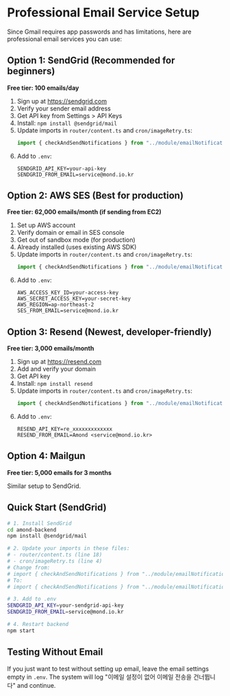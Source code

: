 # Professional Email Service Setup

Since Gmail requires app passwords and has limitations, here are professional email services you can use:

## Option 1: SendGrid (Recommended for beginners)
**Free tier: 100 emails/day**

1. Sign up at https://sendgrid.com
2. Verify your sender email address
3. Get API key from Settings > API Keys
4. Install: `npm install @sendgrid/mail`
5. Update imports in `router/content.ts` and `cron/imageRetry.ts`:
   ```typescript
   import { checkAndSendNotifications } from "../module/emailNotificationSendGrid";
   ```
6. Add to `.env`:
   ```env
   SENDGRID_API_KEY=your-api-key
   SENDGRID_FROM_EMAIL=service@mond.io.kr
   ```

## Option 2: AWS SES (Best for production)
**Free tier: 62,000 emails/month (if sending from EC2)**

1. Set up AWS account
2. Verify domain or email in SES console
3. Get out of sandbox mode (for production)
4. Already installed (uses existing AWS SDK)
5. Update imports in `router/content.ts` and `cron/imageRetry.ts`:
   ```typescript
   import { checkAndSendNotifications } from "../module/emailNotificationSES";
   ```
6. Add to `.env`:
   ```env
   AWS_ACCESS_KEY_ID=your-access-key
   AWS_SECRET_ACCESS_KEY=your-secret-key
   AWS_REGION=ap-northeast-2
   SES_FROM_EMAIL=service@mond.io.kr
   ```

## Option 3: Resend (Newest, developer-friendly)
**Free tier: 3,000 emails/month**

1. Sign up at https://resend.com
2. Add and verify your domain
3. Get API key
4. Install: `npm install resend`
5. Update imports in `router/content.ts` and `cron/imageRetry.ts`:
   ```typescript
   import { checkAndSendNotifications } from "../module/emailNotificationResend";
   ```
6. Add to `.env`:
   ```env
   RESEND_API_KEY=re_xxxxxxxxxxxxx
   RESEND_FROM_EMAIL=Amond <service@mond.io.kr>
   ```

## Option 4: Mailgun
**Free tier: 5,000 emails for 3 months**

Similar setup to SendGrid.

## Quick Start (SendGrid)

```bash
# 1. Install SendGrid
cd amond-backend
npm install @sendgrid/mail

# 2. Update your imports in these files:
# - router/content.ts (line 18)
# - cron/imageRetry.ts (line 4)
# Change from:
# import { checkAndSendNotifications } from "../module/emailNotification";
# To:
# import { checkAndSendNotifications } from "../module/emailNotificationSendGrid";

# 3. Add to .env
SENDGRID_API_KEY=your-sendgrid-api-key
SENDGRID_FROM_EMAIL=service@mond.io.kr

# 4. Restart backend
npm start
```

## Testing Without Email
If you just want to test without setting up email, leave the email settings empty in `.env`. The system will log "이메일 설정이 없어 이메일 전송을 건너뜁니다" and continue.